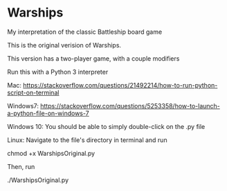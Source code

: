 # Warships
My interpretation of the classic Battleship board game

This is the original verision of Warships.

This version has a two-player game, with a couple modifiers

Run this with a Python 3 interpreter

Mac:
https://stackoverflow.com/questions/21492214/how-to-run-python-script-on-terminal

Windows7:
https://stackoverflow.com/questions/5253358/how-to-launch-a-python-file-on-windows-7

Windows 10:
You should be able to simply double-click on the .py file

Linux:
Navigate to the file's directory in terminal and run

chmod +x WarshipsOriginal.py

Then, run

./WarshipsOriginal.py
